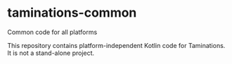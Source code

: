 # taminations-common
Common code for all  platforms

This repository contains platform-independent Kotlin code for Taminations.  It is not a stand-alone project.
